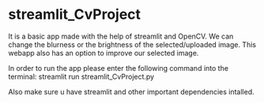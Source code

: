 # streamlit_CvProject
It is a basic app made with the help of streamlit and OpenCV.
We can change the blurness or the brightness of the selected/uploaded image.
This webapp also has an option to improve our selected image.


In order to run the app please enter the following command into the terminal:
           streamlit run streamlit_CvProject.py
           
Also make sure u have streamlit and other important dependencies intalled.           

